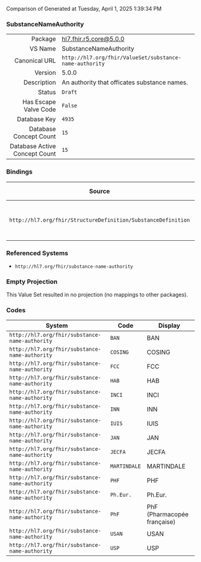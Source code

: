 Comparison of 
Generated at Tuesday, April 1, 2025 1:39:34 PM

### SubstanceNameAuthority

|      |     |
| ---: | --- |
| Package | hl7.fhir.r5.core@5.0.0 |
| VS Name | SubstanceNameAuthority |
| Canonical URL | `http://hl7.org/fhir/ValueSet/substance-name-authority` |
| Version | 5.0.0 |
| Description | An authority that officates substance names. |
| Status | `Draft` |
| Has Escape Valve Code | `False` |
| Database Key | `4935` |
| Database Concept Count | `15` |
| Database Active Concept Count | `15` |
### Bindings

| Source | Element | Binding | Strength | Element Short |
| ------ | ------- | ------- | -------- | ------------- |
| `http://hl7.org/fhir/StructureDefinition/SubstanceDefinition` | `SubstanceDefinition.name.official.authority` | `http://hl7.org/fhir/ValueSet/substance-name-authority` | `Preferred` | Which authority uses this official name |

### Referenced Systems

* `http://hl7.org/fhir/substance-name-authority`
### Empty Projection

This Value Set resulted in no projection (no mappings to other packages).

### Codes

| System | Code | Display |
| ------ | ---- | ------- |
| `http://hl7.org/fhir/substance-name-authority` | `BAN` | BAN |
| `http://hl7.org/fhir/substance-name-authority` | `COSING` | COSING |
| `http://hl7.org/fhir/substance-name-authority` | `FCC` | FCC |
| `http://hl7.org/fhir/substance-name-authority` | `HAB` | HAB |
| `http://hl7.org/fhir/substance-name-authority` | `INCI` | INCI |
| `http://hl7.org/fhir/substance-name-authority` | `INN` | INN |
| `http://hl7.org/fhir/substance-name-authority` | `IUIS` | IUIS |
| `http://hl7.org/fhir/substance-name-authority` | `JAN` | JAN |
| `http://hl7.org/fhir/substance-name-authority` | `JECFA` | JECFA |
| `http://hl7.org/fhir/substance-name-authority` | `MARTINDALE` | MARTINDALE |
| `http://hl7.org/fhir/substance-name-authority` | `PHF` | PHF |
| `http://hl7.org/fhir/substance-name-authority` | `Ph.Eur.` | Ph.Eur. |
| `http://hl7.org/fhir/substance-name-authority` | `PhF` | PhF (Pharmacopée française) |
| `http://hl7.org/fhir/substance-name-authority` | `USAN` | USAN |
| `http://hl7.org/fhir/substance-name-authority` | `USP` | USP |
